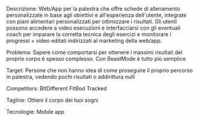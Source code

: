 Descrizione:
Web/App per la palestra che offre schede di allenamento personalizzate in base agli obiettivi e all'esperienza dell'utente, integrate con piani alimentari personalizzati per ottimizzare i risultati. Gli utenti possono accedere a video esecuzioni e 
interfacciarsi con gli eventuali coach per imparare la corretta tecnica degli esercizi e monitorare i progressi + video editati indirizzati al marketing della web/app.

Problema:
Sapere come comportarsi per ottenere i massimi
risultati del proprio corpo è spesso complesso. Con BeastMode
è tutto più semplice

Target: Persone che non hanno
idea di come proseguire
il proprio percorso in
palestra, vedendo pochi
risultati o addirittura nulli

Competitors:
BltDifferent
FitBod
Tracked

Tagline:
Ottieni il corpo dei tuoi sogni

Tecnologie:
Mobile app
